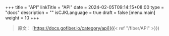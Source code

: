 +++
title = "API"
linkTitle = "API"
date = 2024-02-05T09:14:15+08:00
type = "docs"
description = ""
isCJKLanguage = true
draft = false
[menu.main]
    weight = 10
+++

> 原文： [https://docs.gofiber.io/category/api]({{< ref "/fiber/API" >}})
